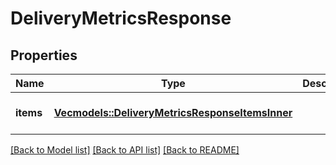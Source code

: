 # DeliveryMetricsResponse

## Properties
Name | Type | Description | Notes
------------ | ------------- | ------------- | -------------
**items** | [**Vec<models::DeliveryMetricsResponseItemsInner>**](DeliveryMetricsResponse_items_inner.md) |  | [optional] [default to None]

[[Back to Model list]](../README.md#documentation-for-models) [[Back to API list]](../README.md#documentation-for-api-endpoints) [[Back to README]](../README.md)


